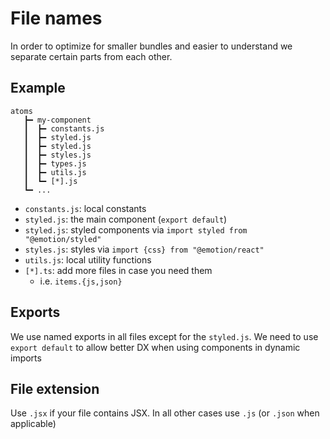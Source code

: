 # File names

In order to optimize for smaller bundles and easier to understand we separate certain parts from
each other.

## Example

```
atoms
   ┣━ my-component
   ┃  ┣━ constants.js
   ┃  ┣━ styled.js
   ┃  ┣━ styled.js
   ┃  ┣━ styles.js 
   ┃  ┣━ types.js
   ┃  ┣━ utils.js
   ┃  ┗━ [*].js
   ┗━ ...
```

* `constants.js`: local constants
* `styled.js`: the main component (`export default`)
* `styled.js`: styled components via `import styled from "@emotion/styled"`
* `styles.js`: styles  via `import {css} from "@emotion/react"`
* `utils.js`: local utility functions
* `[*].ts`: add more files in case you need them
  * i.e. `items.{js,json}`
  
## Exports

We use named exports in all files except for the `styled.js`.
We need to use `export default` to allow better DX when using components in dynamic imports

## File extension

Use `.jsx` if your file contains JSX. In all other cases use `.js` (or `.json` when applicable) 

